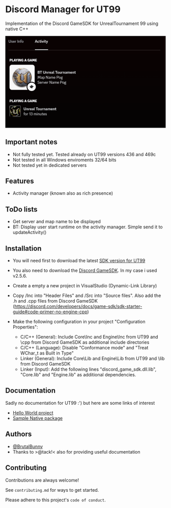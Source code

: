 
# Discord Manager for UT99

Implementation of the Discord GameSDK for UnrealTournament 99 using native C++

![example](https://github.com/BrutalBunny/UDiscordManager/blob/main/example.PNG?raw?true)


## Important notes

* Not fully tested yet. Tested already on UT99 versions 436 and 469c
* Not tested in all Windows enviroments 32/64 bits
* Not tested yet in dedicated servers
## Features

* Activity manager (known also as rich presence)
## ToDo lists

* Get server and map name to be displayed
* BT: Display user start runtime on the activity manager. Simple send it to updateActivity()
## Installation

- You will need first to download the latest [SDK version for UT99](https://github.com/OldUnreal/UnrealTournamentPatches/releases)

- You also need to download the [Discord GameSDK](https://discord.com/developers/docs/game-sdk/sdk-starter-guide). In my case i used v2.5.6.

- Create a empty a new project in VisualStudio (Dynamic-Link Library)

- Copy /Inc into "Header Files" and /Src into "Source files". Also add the .h and .cpp files from Discord GameSDK (https://discord.com/developers/docs/game-sdk/sdk-starter-guide#code-primer-no-engine-cpp)

- Make the following configuration in your project "Configuration Properties":
    * C/C++ (General): Include Core\Inc and Engine\Inc from UT99 and \cpp from Discord GameSDK as additional include directories
    * C/C++ (Language): Disable "Conformance mode" and "Treat WChar_t as Built in Type"
    * Linker (General): Include Core\Lib and Engine\Lib from UT99 and \lib from Discord GameSDK
    * Linker (Input): Add the following lines "discord_game_sdk.dll.lib", "Core.lib" and "Engine.lib" as additional dependencies.  

 

## Documentation

Sadly no documentation for UT99 :') but here are some links of interest

* [Hello World project](https://www.oldunreal.com/phpBB3/viewtopic.php?f=37&t=3938)
* [Sample Native package](https://github.com/FaultyRAM/Ut99PubSrc/tree/master/SampleNativePackage)

## Authors

- [@BrutalBunny](https://www.github.com/BrutalBunny)
- Thanks to >@tack!< also for providing useful documentation
## Contributing

Contributions are always welcome!

See `contributing.md` for ways to get started.

Please adhere to this project's `code of conduct`.
